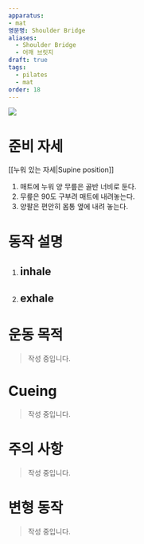 ```yaml
---
apparatus: 
- mat
영문명: Shoulder Bridge
aliases:
  - Shoulder Bridge
  - 어깨 브릿지
draft: true
tags:
  - pilates
  - mat
order: 18
---
```



![](https://youtu.be/IDu9N1yi4ts?si=pTk4iDxldTP7WM5X)

# 준비 자세

[[누워 있는 자세|Supine position]]

1. 매트에 누워 양 무릎은 골반 너비로 둔다.
2. 무릎은 90도 구부려 매트에 내려놓는다.
3. 양팔은 편안히 몸통 옆에 내려 놓는다.

# 동작 설명

1. inhale
   -

2. exhale
   -

# 운동 목적

> 작성 중입니다.

# Cueing

> 작성 중입니다.

# 주의 사항

> 작성 중입니다.

# 변형 동작

> 작성 중입니다.
